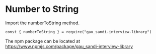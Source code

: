 Number to String
================
Import the numberToString method.
```
const { numberToString } = require("gau_sandi-interview-library")
```

The npm package can be located at https://www.npmjs.com/package/gau_sandi-interview-library